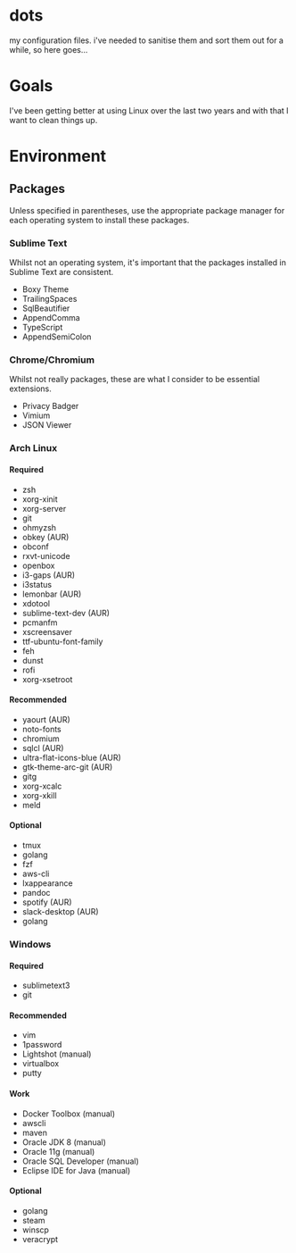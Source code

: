 # dots
my configuration files. i've needed to sanitise them and sort them out for a while, so here goes...

# Goals

I've been getting better at using Linux over the last two years and with that I want to clean things up.

# Environment

## Packages

Unless specified in parentheses, use the appropriate package manager for each operating system to install these packages.

### Sublime Text

Whilst not an operating system, it's important that the packages installed in Sublime Text are consistent.

- Boxy Theme
- TrailingSpaces
- SqlBeautifier
- AppendComma
- TypeScript
- AppendSemiColon

### Chrome/Chromium

Whilst not really packages, these are what I consider to be essential extensions.

- Privacy Badger
- Vimium
- JSON Viewer

### Arch Linux

#### Required

- zsh
- xorg-xinit
- xorg-server
- git
- ohmyzsh
- obkey (AUR)
- obconf
- rxvt-unicode
- openbox
- i3-gaps (AUR)
- i3status
- lemonbar (AUR)
- xdotool
- sublime-text-dev (AUR)
- pcmanfm
- xscreensaver
- ttf-ubuntu-font-family
- feh
- dunst
- rofi
- xorg-xsetroot

#### Recommended

- yaourt (AUR)
- noto-fonts
- chromium
- sqlcl (AUR)
- ultra-flat-icons-blue (AUR)
- gtk-theme-arc-git (AUR)
- gitg
- xorg-xcalc
- xorg-xkill
- meld

#### Optional

- tmux
- golang
- fzf
- aws-cli
- lxappearance
- pandoc
- spotify (AUR)
- slack-desktop (AUR)
- golang

### Windows

#### Required

- sublimetext3
- git

#### Recommended
- vim
- 1password
- Lightshot (manual)
- virtualbox
- putty

#### Work

- Docker Toolbox (manual)
- awscli
- maven
- Oracle JDK 8 (manual)
- Oracle 11g (manual)
- Oracle SQL Developer (manual)
- Eclipse IDE for Java (manual)

#### Optional

- golang
- steam
- winscp
- veracrypt

